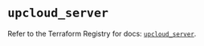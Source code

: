 # `upcloud_server`

Refer to the Terraform Registry for docs: [`upcloud_server`](https://registry.terraform.io/providers/upcloudltd/upcloud/5.9.1/docs/resources/server).
